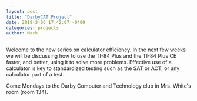 ```yaml
---
layout: post
title: "DarbyCAT Project"
date: 2019-3-06 17:42:07 -0400
categories: projects
author: Mark
---
```

Welcome to the new series on calculator efficiency. In the next few weeks we will be discussing how to use the TI-84 Plus and the TI-84 Plus CE faster, and better, using it to solve more problems. Effective use of a calculator is key to standardized testing such as the SAT or ACT, or any calculator part of a test.

Come Mondays to the Darby Computer and Technology club in Mrs. White's room (room 134).
